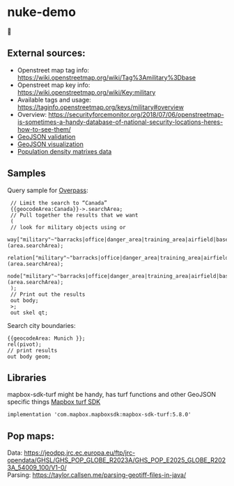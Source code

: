 # nuke-demo
🥳

## External sources:
* Openstreet map tag info: https://wiki.openstreetmap.org/wiki/Tag%3Amilitary%3Dbase
* Openstreet map key info: https://wiki.openstreetmap.org/wiki/Key:military
* Available tags and usage: https://taginfo.openstreetmap.org/keys/military#overview 
* Overview: https://securityforcemonitor.org/2018/07/06/openstreetmap-is-sometimes-a-handy-database-of-national-security-locations-heres-how-to-see-them/
* [GeoJSON validation](https://geojsonlint.com/)
* [GeoJSON visualization](https://geojson.io/)
* [Population density matrixes data](https://ghsl.jrc.ec.europa.eu/download.php)


## Samples
Query sample for [Overpass](https://overpass-turbo.eu/):

     // Limit the search to “Canada”
     {{geocodeArea:Canada}}->.searchArea;
     // Pull together the results that we want
     (
     // look for military objects using or
     way["military"~"barracks|office|danger_area|training_area|airfield|base|naval_base"](area.searchArea);
     relation["military"~"barracks|office|danger_area|training_area|airfield|base|naval_base"](area.searchArea);
     node["military"~"barracks|office|danger_area|training_area|airfield|base|naval_base"](area.searchArea);
     );
     // Print out the results
     out body;
     >;
     out skel qt;

Search city boundaries:

    {{geocodeArea: Munich }};
    rel(pivot);
    // print results
    out body geom;

## Libraries
mapbox-sdk-turf might be handy, has turf functions and other GeoJSON specific things [Mapbox turf SDK](https://docs.mapbox.com/android/java/guides/turf/)  

    implementation 'com.mapbox.mapboxsdk:mapbox-sdk-turf:5.8.0'

## Pop maps:
Data: https://jeodpp.jrc.ec.europa.eu/ftp/jrc-opendata/GHSL/GHS_POP_GLOBE_R2023A/GHS_POP_E2025_GLOBE_R2023A_54009_100/V1-0/  
Parsing: https://taylor.callsen.me/parsing-geotiff-files-in-java/


